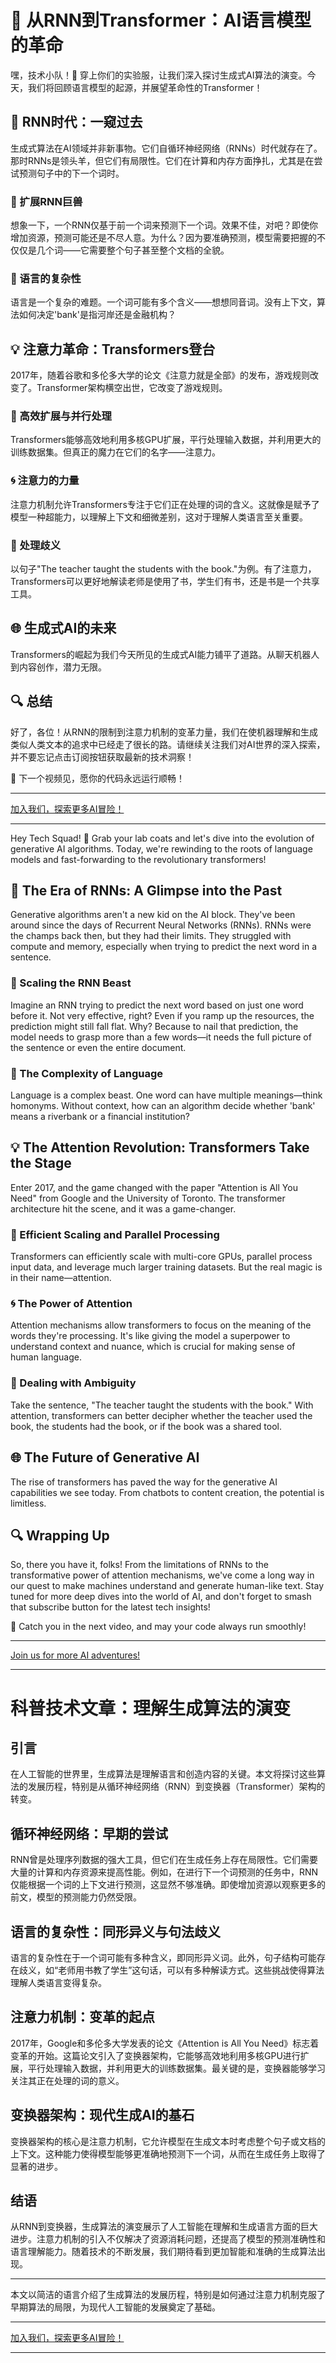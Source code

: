 # 🌟 从RNN到Transformer：AI语言模型的革命

嘿，技术小队！👋 穿上你们的实验服，让我们深入探讨生成式AI算法的演变。今天，我们将回顾语言模型的起源，并展望革命性的Transformer！

## 🔬 RNN时代：一窥过去
生成式算法在AI领域并非新事物。它们自循环神经网络（RNNs）时代就存在了。那时RNNs是领头羊，但它们有局限性。它们在计算和内存方面挣扎，尤其是在尝试预测句子中的下一个词时。

### 🚧 扩展RNN巨兽
想象一下，一个RNN仅基于前一个词来预测下一个词。效果不佳，对吧？即使你增加资源，预测可能还是不尽人意。为什么？因为要准确预测，模型需要把握的不仅仅是几个词——它需要整个句子甚至整个文档的全貌。

### 🤔 语言的复杂性
语言是一个复杂的难题。一个词可能有多个含义——想想同音词。没有上下文，算法如何决定'bank'是指河岸还是金融机构？

## 💡 注意力革命：Transformers登台
2017年，随着谷歌和多伦多大学的论文《注意力就是全部》的发布，游戏规则改变了。Transformer架构横空出世，它改变了游戏规则。

### 🚀 高效扩展与并行处理
Transformers能够高效地利用多核GPU扩展，平行处理输入数据，并利用更大的训练数据集。但真正的魔力在它们的名字——注意力。

### 🌀 注意力的力量
注意力机制允许Transformers专注于它们正在处理的词的含义。这就像是赋予了模型一种超能力，以理解上下文和细微差别，这对于理解人类语言至关重要。

### 🎯 处理歧义
以句子"The teacher taught the students with the book."为例。有了注意力，Transformers可以更好地解读老师是使用了书，学生们有书，还是书是一个共享工具。

## 🌐 生成式AI的未来
Transformers的崛起为我们今天所见的生成式AI能力铺平了道路。从聊天机器人到内容创作，潜力无限。

## 🔍 总结
好了，各位！从RNN的限制到注意力机制的变革力量，我们在使机器理解和生成类似人类文本的追求中已经走了很长的路。请继续关注我们对AI世界的深入探索，并不要忘记点击订阅按钮获取最新的技术洞察！

👋 下一个视频见，愿你的代码永远运行顺畅！

---

[加入我们，探索更多AI冒险！](https://roadmaps.feishu.cn/wiki/RykrwFxPiiU4T7kZ63bc7Lqdnch)

---

Hey Tech Squad! 👋 Grab your lab coats and let's dive into the evolution of generative AI algorithms. Today, we're rewinding to the roots of language models and fast-forwarding to the revolutionary transformers!

## 🔬 The Era of RNNs: A Glimpse into the Past
Generative algorithms aren't a new kid on the AI block. They've been around since the days of Recurrent Neural Networks (RNNs). RNNs were the champs back then, but they had their limits. They struggled with compute and memory, especially when trying to predict the next word in a sentence.

### 🚧 Scaling the RNN Beast
Imagine an RNN trying to predict the next word based on just one word before it. Not very effective, right? Even if you ramp up the resources, the prediction might still fall flat. Why? Because to nail that prediction, the model needs to grasp more than a few words—it needs the full picture of the sentence or even the entire document.

### 🤔 The Complexity of Language
Language is a complex beast. One word can have multiple meanings—think homonyms. Without context, how can an algorithm decide whether 'bank' means a riverbank or a financial institution?

## 💡 The Attention Revolution: Transformers Take the Stage
Enter 2017, and the game changed with the paper "Attention is All You Need" from Google and the University of Toronto. The transformer architecture hit the scene, and it was a game-changer.

### 🚀 Efficient Scaling and Parallel Processing
Transformers can efficiently scale with multi-core GPUs, parallel process input data, and leverage much larger training datasets. But the real magic is in their name—attention.

### 🌀 The Power of Attention
Attention mechanisms allow transformers to focus on the meaning of the words they're processing. It's like giving the model a superpower to understand context and nuance, which is crucial for making sense of human language.

### 🎯 Dealing with Ambiguity
Take the sentence, "The teacher taught the students with the book." With attention, transformers can better decipher whether the teacher used the book, the students had the book, or if the book was a shared tool.

## 🌐 The Future of Generative AI
The rise of transformers has paved the way for the generative AI capabilities we see today. From chatbots to content creation, the potential is limitless.

## 🔍 Wrapping Up
So, there you have it, folks! From the limitations of RNNs to the transformative power of attention mechanisms, we've come a long way in our quest to make machines understand and generate human-like text. Stay tuned for more deep dives into the world of AI, and don't forget to smash that subscribe button for the latest tech insights!

👋 Catch you in the next video, and may your code always run smoothly!

---

[Join us for more AI adventures!](https://roadmaps.feishu.cn/wiki/RykrwFxPiiU4T7kZ63bc7Lqdnch)

---

# 科普技术文章：理解生成算法的演变

## 引言
在人工智能的世界里，生成算法是理解语言和创造内容的关键。本文将探讨这些算法的发展历程，特别是从循环神经网络（RNN）到变换器（Transformer）架构的转变。

## 循环神经网络：早期的尝试
RNN曾是处理序列数据的强大工具，但它们在生成任务上存在局限性。它们需要大量的计算和内存资源来提高性能。例如，在进行下一个词预测的任务中，RNN仅能根据一个词的上下文进行预测，这显然不够准确。即使增加资源以观察更多的前文，模型的预测能力仍然受限。

## 语言的复杂性：同形异义与句法歧义
语言的复杂性在于一个词可能有多种含义，即同形异义词。此外，句子结构可能存在歧义，如“老师用书教了学生”这句话，可以有多种解读方式。这些挑战使得算法理解人类语言变得复杂。

## 注意力机制：变革的起点
2017年，Google和多伦多大学发表的论文《Attention is All You Need》标志着变革的开始。这篇论文引入了变换器架构，它能够高效地利用多核GPU进行扩展，平行处理输入数据，并利用更大的训练数据集。最关键的是，变换器能够学习关注其正在处理的词的意义。

## 变换器架构：现代生成AI的基石
变换器架构的核心是注意力机制，它允许模型在生成文本时考虑整个句子或文档的上下文。这种能力使得模型能够更准确地预测下一个词，从而在生成任务上取得了显著的进步。

## 结语
从RNN到变换器，生成算法的演变展示了人工智能在理解和生成语言方面的巨大进步。注意力机制的引入不仅解决了资源消耗问题，还提高了模型的预测准确性和语言理解能力。随着技术的不断发展，我们期待看到更加智能和准确的生成算法出现。

---

本文以简洁的语言介绍了生成算法的发展历程，特别是如何通过注意力机制克服了早期算法的局限，为现代人工智能的发展奠定了基础。

---

[加入我们，探索更多AI冒险！](https://roadmaps.feishu.cn/wiki/RykrwFxPiiU4T7kZ63bc7Lqdnch)

---
